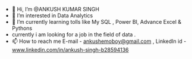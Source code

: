 - 👋 Hi, I’m @ANKUSH KUMAR SINGH
- 👀 I’m interested in Data Analytics
- 🌱 I’m currently learning tolls like My SQL , Power BI, Advance Excel & Pythons 
- currently i am looking for a job in the field of data .
- 📫 How to reach me E-mail - ankushemoboy@gmail.com , LinkedIn id - www.linkedin.com/in/ankush-singh-b28594136
  

<!---
ANKUSH-ASR/ANKUSH-ASR is a ✨ special ✨ repository because its `README.md` (this file) appears on your GitHub profile.
You can click the Preview link to take a look at your changes.
--->

